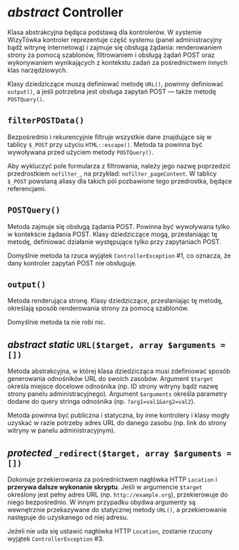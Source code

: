 *abstract* Controller
===

Klasa abstrakcyjna będąca podstawą dla kontrolerów. W systemie WizyTówka kontroler reprezentuje część systemu (panel administracyjny bądź witrynę internetową) i zajmuje się obsługą żądania: renderowaniem strony za pomocą szablonów, filtrowaniem i obsługą żądań POST oraz wykonywaniem wynikających z kontekstu zadań za pośrednictwem innych klas narzędziowych.

Klasy dziedziczące muszą definiować metodę `URL()`, powinny definiować `output()`, a jeśli potrzebna jest obsługa zapytań POST — także metodę `POSTQuery()`.

## `filterPOSTData()`

Bezpośrednio i rekurencyjnie filtruje wszystkie dane znajdujące się w tablicy `$_POST` przy użyciu `HTML::escape()`. Metoda ta powinna być wywoływana przed użyciem metody `POSTQuery()`.

Aby wykluczyć pole formularza z filtrowania, należy jego nazwę poprzedzić przedrostkiem `nofilter_`, na przykład: `nofilter_pageContent`. W tablicy `$_POST` powstaną aliasy dla takich pól pozbawione tego przedrostka, będące referencjami.

## `POSTQuery()`

Metoda zajmuje się obsługą żądania POST. Powinna być wywoływana tylko w kontekście żądania POST. Klasy dziedziczące mogą, przesłaniając tę metodę, definiować działanie występujące tylko przy zapytaniach POST.

Domyślnie metoda ta rzuca wyjątek `ControllerException` #1, co oznacza, że dany kontroler zapytań POST nie obsługuje.

## `output()`

Metoda renderująca stronę. Klasy dziedziczące, przesłaniając tę metodę, określają sposób renderowania strony za pomocą szablonów.

Domyślnie metoda ta nie robi nic.

## *abstract static* `URL($target, array $arguments = [])`

Metoda abstrakcyjna, w której klasa dziedzicząca musi zdefiniować sposób generowania odnośników URL do swoich zasobów. Argument `$target` określa miejsce docelowe odnośnika (np. ID strony witryny bądź nazwę strony panelu administracyjnego). Argument `$arguments` określa parametry dodane do query stringa odnośnika (np. `?arg1=val1&arg2=val2`).

Metoda powinna być publiczna i statyczna, by inne kontrolery i klasy mogły uzyskać w razie potrzeby adres URL do danego zasobu (np. link do strony witryny w panelu administracyjnym).

## *protected* `_redirect($target, array $arguments = [])`

Dokonuje przekierowania za pośrednictwem nagłówka HTTP `Location` i **przerywa dalsze wykonanie skryptu**. Jeśli w argumencie `$target` określony jest pełny adres URL (np. `http://example.org`), przekierowuje do niego bezpośrednio. W innym przypadku obydwa argumenty są wewnętrznie przekazywane do statycznej metody `URL()`, a przekierowanie następuje do uzyskanego od niej adresu.

Jeżeli nie uda się ustawić nagłówka HTTP `Location`, zostanie rzucony wyjątek `ControllerException` #3.